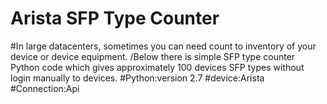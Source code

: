 # Arista SFP Type Counter
#In large datacenters, sometimes you can need count to inventory of your device or device equipment.
/Below there is simple SFP type counter Python code which gives approximately 100 devices SFP types without login manually to devices.
#Python:version 2.7
#device:Arista
#Connection:Api


